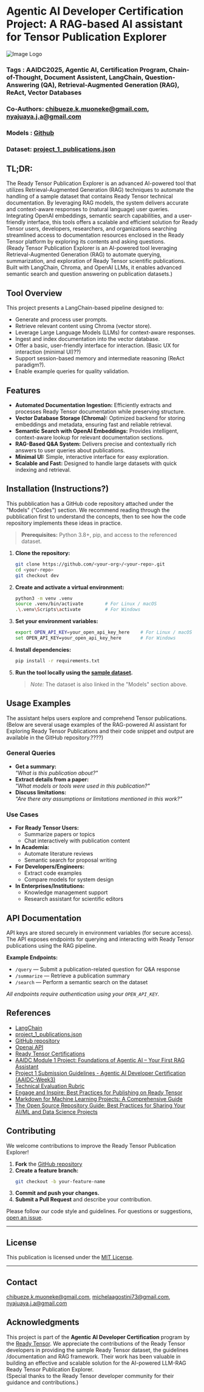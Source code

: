 # Agentic AI Developer Certification Project: A RAG-based AI assistant for Tensor Publication Explorer

![Image Logo](ChatGPT_Image_v2_resized.jpg)

### Tags : AAIDC2025, Agentic AI, Certification Program, Chain-of-Thought, Document Assistent, LangChain, Question-Answering (QA), Retrieval-Augmented Generation (RAG), ReAct, Vector Databases
### Co-Authors: chibueze.k.muoneke@gmail.com, nyajuaya.j.a@gmail.com 
### Models : [Github](https://github.com/Joshua-Abok/rag_apk)
### Dataset: [project_1_publications.json](https://drive.google.com/drive/folders/1HAqLXL2W-sh8hqoBb1iSauJ_0wZVRxB9)


## TL;DR:
The Ready Tensor Publication Explorer is an advanced AI-powered tool that utilizes Retrieval-Augmented Generation (RAG) techniques to automate the handling of a sample dataset that contains Ready Tensor technical documentation. By leveraging RAG models, the system delivers accurate and context-aware responses to (natural language) user queries. Integrating OpenAI embeddings, semantic search capabilities, and a user-friendly interface, this tools offers a scalable and efficient solution for Ready Tensor users, developers, researchers, and organizations searching streamlined access to documentation resources enclosed in the Ready Tensor platform by exploring its contents and asking questions.   
(Ready Tensor Publication Explorer is an AI-powered tool leveraging Retrieval-Augmented Generation (RAG) to automate querying, summarization, and exploration of Ready Tensor scientific publications. Built with LangChain, Chroma, and OpenAI LLMs, it enables advanced semantic search and question answering on publication datasets.)


## Tool Overview
This project presents a LangChain-based pipeline designed to:

- Generate and process user prompts.
- Retrieve relevant content using Chroma (vector store).
- Leverage Large Language Models (LLMs) for context-aware responses.
- Ingest and index documentation into the vector database.
- Offer a basic, user-friendly interface for interaction. (Basic UX for interaction (minimal UI)??)
- Support session-based memory and intermediate reasoning (ReAct paradigm?).
- Enable example queries for quality validation.


## Features
- **Automated Documentation Ingestion:** Efficiently extracts and processes Ready Tensor documentation while preserving structure.
- **Vector Database Storage (Chroma):** Optimized backend for storing embeddings and metadata, ensuring fast and reliable retrieval.
- **Semantic Search with OpenAI Embeddings:** Provides intelligent, context-aware lookup for relevant documentation sections.
- **RAG-Based Q&A System:** Delivers precise and contextually rich answers to user queries about publications.
- **Minimal UI:** Simple, interactive interface for easy exploration.
- **Scalable and Fast:** Designed to handle large datasets with quick indexing and retrieval.


## Installation (Instructions?)
This pubblication has a GitHub code repository attached under the "Models" ("Codes") section. We recommend reading through the pubblication first to understand the concepts, then to see how the code repository implements these ideas in practice.

> **Prerequisites:** Python 3.8+, pip, and access to the referenced dataset.

1. **Clone the repository:**
   ```bash
   git clone https://github.com/<your-org>/<your-repo>.git
   cd <your-repo>
   git checkout dev
   ```

2. **Create and activate a virtual environment:**
   ```bash
   python3 -m venv .venv
   source .venv/bin/activate        # For Linux / macOS
   .\.venv\Scripts\activate         # For Windows
   ```

3. **Set your environment variables:**
   ```bash
   export OPEN_API_KEY=your_open_api_key_here    # For Linux / macOS
   set OPEN_API_KEY=your_open_api_key_here       # For Windows
   ```

4. **Install dependencies:**
   ```bash
   pip install -r requirements.txt
   ```

5. **Run the tool locally using the [sample dataset](https://drive.google.com/drive/folders/1HAqLXL2W-sh8hqoBb1iSauJ_0wZVRxB9).**
   > _Note:_ The dataset is also linked in the "Models" section above.


## Usage Examples
The assistant helps users explore and comprehend Tensor publications.(Below are several usage examples of the RAG-powered AI assistant for Exploring Ready Tensor Publications and their code snippet and output are available in the GitHub repository.????)  

### General Queries
- **Get a summary:**  
  _"What is this publication about?"_
- **Extract details from a paper:**  
  _"What models or tools were used in this publication?"_
- **Discuss limitations:**  
  _"Are there any assumptions or limitations mentioned in this work?"_

### Use Cases
- **For Ready Tensor Users:**  
  - Summarize papers or topics
  - Chat interactively with publication content
- **In Academia:**  
  - Automate literature reviews
  - Semantic search for proposal writing
- **For Developers/Engineers:**  
  - Extract code examples
  - Compare models for system design
- **In Enterprises/Institutions:**  
  - Knowledge management support
  - Research assistant for scientific editors


## API Documentation
API keys are stored securely in environment variables (for secure access). The API exposes endpoints for querying and interacting with Ready Tensor publications using the RAG pipeline.

**Example Endpoints:**
- `/query` — Submit a publication-related question for Q&A response
- `/summarize` — Retrieve a publication summary
- `/search` — Perform a semantic search on the dataset

_All endpoints require authentication using your `OPEN_API_KEY`._


## References
- [LangChain](https://www.langchain.com/langchain)    
- [project_1_publications.json](https://drive.google.com/drive/folders/1HAqLXL2W-sh8hqoBb1iSauJ_0wZVRxB9)    
- [GitHub repository](https://github.com/Joshua-Abok/rag_apk)               
- [Openai API](https://platform.openai.com/account/api-keys)                 
- [Ready Tensor Certifications](https://app.readytensor.ai/hubs/ready_tensor_certifications)
- [AAIDC Module 1 Project: Foundations of Agentic AI – Your First RAG Assistant](https://app.readytensor.ai/publications/aaidc-module-1-project-foundations-of-agentic-ai-your-first-rag-assistant-4n07ViGCey0l)
- [Project 1 Submission Guidelines - Agentic AI Developer Certification (AAIDC-Week3)](https://app.readytensor.ai/publications/project-1-submission-guidelines-agentic-ai-developer-certification-aaidc-week3-BblNcQTBi5Os)  
- [Technical Evaluation Rubric](https://app.readytensor.ai/publications/WsaE5uxLBqnH)
- [Engage and Inspire: Best Practices for Publishing on Ready Tensor](https://app.readytensor.ai/publications/engage_and_inspire_best_practices_for_publishing_on_ready_tensor_SBgkOyUsP8qQ)
- [Markdown for Machine Learning Projects: A Comprehensive Guide](https://app.readytensor.ai/publications/markdown_for_machine_learning_projects_a_comprehensive_guide_LX9cbIx7mQs9)
- [The Open Source Repository Guide: Best Practices for Sharing Your AI/ML and Data Science Projects](https://app.readytensor.ai/publications/best-practices-for-ai-project-code-repositories-0llldKKtn8Xb)


## Contributing
We welcome contributions to improve the Ready Tensor Publication Explorer!

1. **Fork** the [GitHub repository](https://github.com/Joshua-Abok/rag_apk)
2. **Create a feature branch:**
   ```bash
   git checkout -b your-feature-name
   ```
3. **Commit and push your changes.**
4. **Submit a Pull Request** and describe your contribution.

Please follow our code style and guidelines. For questions or suggestions, [open an issue](https://github.com/Joshua-Abok/rag_apk/issues).


---

## License
This publication is licensed under the [MIT License](LICENSE).

---

## Contact
chibueze.k.muoneke@gmail.com, michelaagostini73@gmail.com, nyajuaya.j.a@gmail.com 


## Acknowledgments
This project is part of the **Agentic AI Developer Certification**  program by the [Ready Tensor](https://www.readytensor.ai). We appreciate the contributions of the Ready Tensor developers in providing the sample Ready Tensor dataset, the guidelines /documentation and RAG framework. Their work has been valuable in building an effective and scalable solution for the AI-powered LLM-RAG Ready Tensor Publication Explorer.    
(Special thanks to the Ready Tensor developer community for their guidance and contributions.)

